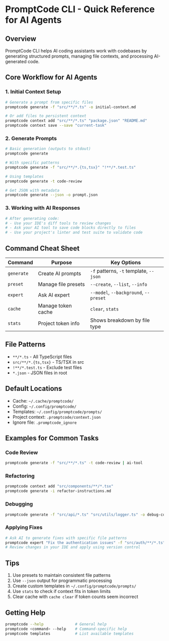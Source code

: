 # PromptCode CLI - Quick Reference for AI Agents

## Overview
PromptCode CLI helps AI coding assistants work with codebases by generating structured prompts, managing file contexts, and processing AI-generated code.

## Core Workflow for AI Agents

### 1. Initial Context Setup
```bash
# Generate a prompt from specific files
promptcode generate -f "src/**/*.ts" -o initial-context.md

# Or add files to persistent context
promptcode context add "src/**/*.ts" "package.json" "README.md"
promptcode context save --save "current-task"
```

### 2. Generate Prompts
```bash
# Basic generation (outputs to stdout)
promptcode generate

# With specific patterns
promptcode generate -f "src/**/*.{ts,tsx}" "!**/*.test.ts"

# Using templates
promptcode generate -t code-review

# Get JSON with metadata
promptcode generate --json -o prompt.json
```

### 3. Working with AI Responses
```bash
# After generating code:
# - Use your IDE's diff tools to review changes
# - Ask your AI tool to save code blocks directly to files
# - Use your project's linter and test suite to validate code
```

## Command Cheat Sheet

| Command | Purpose | Key Options |
|---------|---------|-------------|
| `generate` | Create AI prompts | `-f` patterns, `-t` template, `--json` |
| `preset` | Manage file presets | `--create`, `--list`, `--info` |
| `expert` | Ask AI expert | `--model`, `--background`, `--preset` |
| `cache` | Manage token cache | `clear`, `stats` |
| `stats` | Project token info | Shows breakdown by file type |

## File Patterns

- `**/*.ts` - All TypeScript files
- `src/**/*.{ts,tsx}` - TS/TSX in src
- `!**/*.test.ts` - Exclude test files
- `*.json` - JSON files in root

## Default Locations

- Cache: `~/.cache/promptcode/`
- Config: `~/.config/promptcode/`
- Templates: `~/.config/promptcode/prompts/`
- Project context: `.promptcode/context.json`
- Ignore file: `.promptcode_ignore`

## Examples for Common Tasks

### Code Review
```bash
promptcode generate -f "src/**/*.ts" -t code-review | ai-tool
```

### Refactoring
```bash
promptcode context add "src/components/**/*.tsx"
promptcode generate -i refactor-instructions.md
```

### Debugging
```bash
promptcode generate -f "src/api/*.ts" "src/utils/logger.ts" -o debug-context.md
```

### Applying Fixes
```bash
# Ask AI to generate fixes with specific file patterns
promptcode expert "Fix the authentication issues" -f "src/auth/**/*.ts"
# Review changes in your IDE and apply using version control
```

## Tips

1. Use presets to maintain consistent file patterns
2. Use `--json` output for programmatic processing
3. Create custom templates in `~/.config/promptcode/prompts/`
4. Use `stats` to check if context fits in token limits
5. Clear cache with `cache clear` if token counts seem incorrect

## Getting Help

```bash
promptcode --help              # General help
promptcode <command> --help    # Command-specific help
promptcode templates           # List available templates
```
